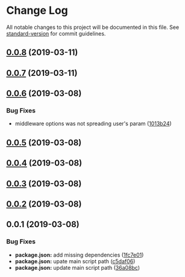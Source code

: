 # Change Log

All notable changes to this project will be documented in this file. See [standard-version](https://github.com/conventional-changelog/standard-version) for commit guidelines.

## [0.0.8](https://github.com/veeklabs/moleculer-sentry-middleware/compare/v0.0.7...v0.0.8) (2019-03-11)



## [0.0.7](https://github.com/veeklabs/moleculer-sentry-middleware/compare/v0.0.6...v0.0.7) (2019-03-11)



## [0.0.6](https://github.com/veeklabs/moleculer-sentry-middleware/compare/v0.0.5...v0.0.6) (2019-03-08)


### Bug Fixes

* middleware options was not spreading user's param ([1013b24](https://github.com/veeklabs/moleculer-sentry-middleware/commit/1013b24))



## [0.0.5](https://github.com/veeklabs/moleculer-sentry-middleware/compare/v0.0.4...v0.0.5) (2019-03-08)



## [0.0.4](https://github.com/veeklabs/moleculer-sentry-middleware/compare/v0.0.3...v0.0.4) (2019-03-08)



## [0.0.3](https://github.com/veeklabs/moleculer-sentry-middleware/compare/v0.0.2...v0.0.3) (2019-03-08)



## [0.0.2](https://github.com/veeklabs/moleculer-sentry-middleware/compare/v0.0.1...v0.0.2) (2019-03-08)



## 0.0.1 (2019-03-08)


### Bug Fixes

* **package.json:** add missing dependencies ([1fc7e01](https://github.com/veeklabs/moleculer-sentry-middleware/commit/1fc7e01))
* **package.json:** upate main script path ([c5daf06](https://github.com/veeklabs/moleculer-sentry-middleware/commit/c5daf06))
* **package.json:** update main script path ([36a08bc](https://github.com/veeklabs/moleculer-sentry-middleware/commit/36a08bc))
